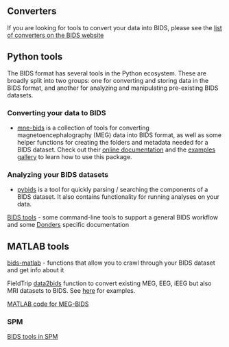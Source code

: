 ## Converters

If you are looking for tools to convert your data into BIDS, please see the
[list of converters on the BIDS website](../../tools/converters/index.md)

## Python tools

The BIDS format has several tools in the Python ecosystem. These are broadly
split into two groups: one for converting and storing data in the BIDS format,
and another for analyzing and manipulating pre-existing BIDS datasets.

### Converting your data to BIDS

-   [mne-bids](https://github.com/mne-tools/mne-bids) is a collection of tools
    for converting magnetoencephalography (MEG) data into BIDS format, as well
    as some helper functions for creating the folders and metadata needed for a
    BIDS dataset. Check out their
    [online documentation](http://mne-tools.github.io/mne-bids/) and the
    [examples gallery](https://mne.tools/mne-bids/stable/index.html) to learn
    how to use this package.

### Analyzing your BIDS datasets

-   [pybids](https://github.com/INCF/pybids) is a tool for quickly parsing /
    searching the components of a BIDS dataset. It also contains functionality
    for running analyses on your data.

[BIDS tools](https://github.com/robertoostenveld/bids) - some command-line tools
to support a general BIDS workflow and some
[Donders](https://www.ru.nl/donders/) specific documentation

## MATLAB tools

[bids-matlab](https://github.com/bids-standard/bids-matlab) - functions that
allow you to crawl through your BIDS dataset and get info about it

FieldTrip [data2bids](https://github.com/fieldtrip/fieldtrip/blob/release/data2bids.m)
function to convert existing MEG, EEG, iEEG but also MRI datasets to BIDS. See
[here](http://www.fieldtriptoolbox.org/example/bids/) for examples.

[MATLAB code for MEG-BIDS](https://github.com/lorenzomagazzini/mat-meg-bids)

### SPM

[BIDS tools in SPM](https://en.wikibooks.org/wiki/SPM/BIDS)
